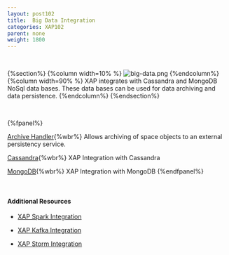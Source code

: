 ```yaml
---
layout: post102
title:  Big Data Integration
categories: XAP102
parent: none
weight: 1800
---
```


<br>

{%section%}
{%column width=10% %}
![big-data.png](/attachment_files/subject/big-data.png)
{%endcolumn%}
{%column width=90% %}
XAP integrates with Cassandra and MongoDB NoSql data bases. These data bases can be used for data archiving and data persistence.
{%endcolumn%}
{%endsection%}


<br>

{%fpanel%}

[Archive Handler](./archive-container.html){%wbr%}
Allows archiving of space objects to an external persistency service.


[Cassandra](./cassandra.html){%wbr%}
XAP Integration with Cassandra

[MongoDB](./mongodb.html){%wbr%}
XAP Integration with MongoDB
{%endfpanel%}

<br>

#### Additional Resources

- [XAP Spark Integration](/sbp/spark-integration.html)

- [XAP Kafka Integration](/sbp/kafka-integration.html)

- [XAP Storm Integration](/sbp/storm-integration.html)